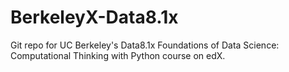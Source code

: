 # BerkeleyX-Data8.1x
Git repo for UC Berkeley's Data8.1x Foundations of Data Science: Computational Thinking with Python course on edX. 

